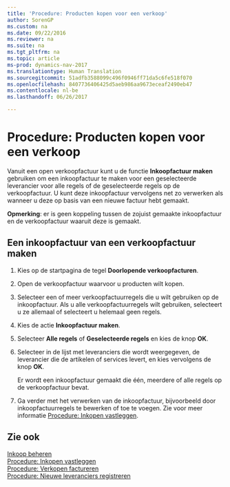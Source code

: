 ```yaml
---
title: 'Procedure: Producten kopen voor een verkoop'
author: SorenGP
ms.custom: na
ms.date: 09/22/2016
ms.reviewer: na
ms.suite: na
ms.tgt_pltfrm: na
ms.topic: article
ms-prod: dynamics-nav-2017
ms.translationtype: Human Translation
ms.sourcegitcommit: 51adfb3588099c496f0946ff71da5c6fe518f070
ms.openlocfilehash: 8407736406425d5aeb986aa9673eceaf2490eb47
ms.contentlocale: nl-be
ms.lasthandoff: 06/26/2017

---
```


# <a name="how-to-purchase-products-for-a-sale"></a>Procedure: Producten kopen voor een verkoop
Vanuit een open verkoopfactuur kunt u de functie **Inkoopfactuur maken** gebruiken om een inkoopfactuur te maken voor een geselecteerde leverancier voor alle regels of de geselecteerde regels op de verkoopfactuur. U kunt deze inkoopfactuur vervolgens net zo verwerken als wanneer u deze op basis van een nieuwe factuur hebt gemaakt.

**Opmerking**: er is geen koppeling tussen de zojuist gemaakte inkoopfactuur en de verkoopfactuur waaruit deze is gemaakt.

## <a name="to-create-a-purchase-invoice-from-a-sales-invoice"></a>Een inkoopfactuur van een verkoopfactuur maken
1. Kies op de startpagina de tegel **Doorlopende verkoopfacturen**.
2. Open de verkoopfactuur waarvoor u producten wilt kopen.
3. Selecteer een of meer verkoopfactuurregels die u wilt gebruiken op de inkoopfactuur. Als u alle verkoopfactuurregels wilt gebruiken, selecteert u ze allemaal of selecteert u helemaal geen regels.
4. Kies de actie **Inkoopfactuur maken**.
5. Selecteer **Alle regels** of **Geselecteerde regels** en kies de knop **OK**.  
6. Selecteer in de lijst met leveranciers die wordt weergegeven, de leverancier die de artikelen of services levert, en kies vervolgens de knop **OK**.

    Er wordt een inkoopfactuur gemaakt die één, meerdere of alle regels op de verkoopfactuur bevat.
7. Ga verder met het verwerken van de inkoopfactuur, bijvoorbeeld door inkoopfactuurregels te bewerken of toe te voegen. Zie voor meer informatie [Procedure: Inkopen vastleggen](purchasing-how-record-purchases.md).

## <a name="see-also"></a>Zie ook
[Inkoop beheren](purchasing-manage-purchasing.md)  
[Procedure: Inkopen vastleggen](purchasing-how-record-purchases.md)  
[Procedure: Verkopen factureren](sales-how-invoice-sales.md)  
[Procedure: Nieuwe leveranciers registreren](purchasing-how-register-new-vendors.md)

